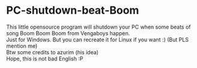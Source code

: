 # PC-shutdown-beat-Boom
This little opensource program will shutdown your PC when some beats of song Boom Boom Boom from Vengaboys happen. <br/>
Just for Windows. But you can recreate it for Linux if you want :) (But PLS mention me) <br/>
Btw some credits to azurim (his idea) <br/>
Hope, this is not bad English :P

